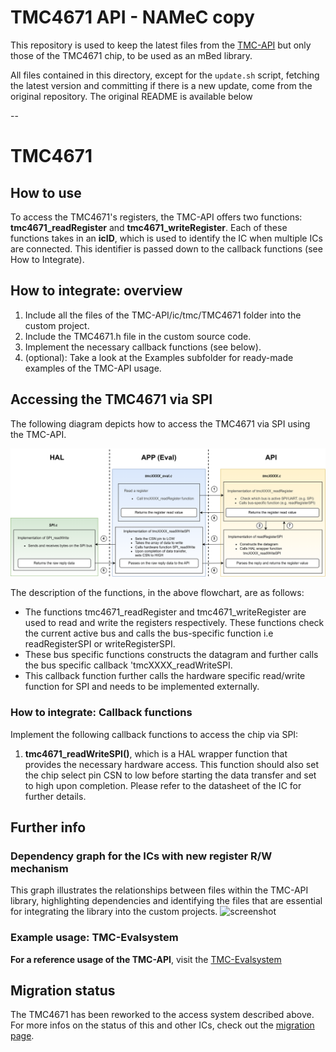 # TMC4671 API - NAMeC copy
This repository is used to keep the latest files from the [TMC-API](https://github.com/analogdevicesinc/TMC-API) but only those of the TMC4671 chip, to be used as an mBed library.

All files contained in this directory, except for the `update.sh` script, fetching the latest version and committing if there is a new update, come from the original repository. The original README is available below

--
# TMC4671

## How to use

To access the TMC4671's registers, the TMC-API offers two functions: **tmc4671_readRegister** and **tmc4671_writeRegister**.
Each of these functions takes in an **icID**, which is used to identify the IC when multiple ICs are connected. This identifier is passed down to the callback functions (see How to Integrate).

## How to integrate: overview

1. Include all the files of the TMC-API/ic/tmc/TMC4671 folder into the custom project.
2. Include the TMC4671.h file in the custom source code.
3. Implement the necessary callback functions (see below).
4. (optional): Take a look at the Examples subfolder for ready-made examples of the TMC-API usage.

## Accessing the TMC4671 via SPI
The following diagram depicts how to access the TMC4671 via SPI using the TMC-API.

![screenshot](registercall_hierarchy_flowchar_SPI.png)

The description of the functions, in the above flowchart, are as follows:
- The functions tmc4671_readRegister and tmc4671_writeRegister are used to read and write the registers respectively. These functions check the current active bus and calls the bus-specific function i.e readRegisterSPI or writeRegisterSPI.
- These bus specific functions constructs the datagram and further calls the bus specific callback 'tmcXXXX_readWriteSPI.
- This callback function further calls the hardware specific read/write function for SPI and needs to be implemented externally.

### How to integrate: Callback functions
Implement the following callback functions to access the chip via SPI:
1. **tmc4671_readWriteSPI()**, which is a HAL wrapper function that provides the necessary hardware access. This function should also set the chip select pin CSN to low before starting the data transfer and set to high upon completion. Please refer to the datasheet of the IC for further details.

## Further info
### Dependency graph for the ICs with new register R/W mechanism
This graph illustrates the relationships between files within the TMC-API library, highlighting dependencies and identifying the files that are essential for integrating the library into the custom projects.
![screenshot](uml-tmc-api.png)

### Example usage: TMC-Evalsystem
**For a reference usage of the TMC-API**, visit the [TMC-Evalsystem](https://github.com/analogdevicesinc/TMC-EvalSystem)

## Migration status
The TMC4671 has been reworked to the access system described above. For more infos on the status of this and other ICs, check out the [migration page](https://github.com/analogdevicesinc/TMC-API/issues/53).


